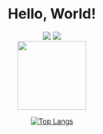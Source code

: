 <h1 align="center"> Hello, World! </h1>
<div align="center">
  <a href="https://www.linkedin.com/in/danilohsaraiva" target="_blank"><img src="https://img.shields.io/badge/LinkedIn-0077B5?style=for-the-badge&logo=linkedin&logoColor=white" target="_blank"></a>
  <a href="https://www.instagram.com/danilohsaraiva" target="_blank"><img src="https://img.shields.io/badge/Instagram-E4405F?style=for-the-badge&logo=instagram&logoColor=white" target="_blank"></a>
</div>

<div align="center">
    <a href="htrps://beacons.ai/danilohsaraiva">
    <img height="138em" src="https://github-readme-stats.vercel.app/api?username=danilohsaraiva&show-icons=true&theme=synthwave&include_all_commits=true&count_private=true"/>
    


[![Top Langs](https://github-readme-stats.vercel.app/api/top-langs/?username=danilohsaraiva&layout=compact)](https://github.com/anuraghazra/github-readme-stats)

     
<!-- <div>
    <img height="75em" alt="NoGame" src="https://33.media.tumblr.com/ea70d7d8aa20d84416884327076d6909/tumblr_n7qtoxBGiN1s3dw0xo1_500.gif">
</div>
 -->
